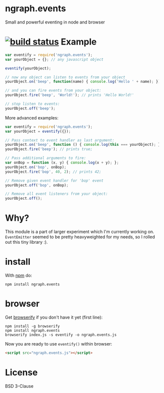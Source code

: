 ngraph.events
=============

Small and powerful eventing in node and browser

[![build status](https://secure.travis-ci.org/anvaka/ngraph.events.png)](http://travis-ci.org/anvaka/ngraph.events)
Example
=======

``` js
var eventify = require('ngraph.events');
var yourObject = {}; // any javascript object

eventify(yourObject);

// now any object can listen to events from your object
yourObject.on('beep', function(name) { console.log('Hello ' + name); });

// and you can fire events from your object:
yourObject.fire('beep', 'World!'); // prints 'Hello World!'

// stop listen to events:
yourObject.off('beep');
```

More advanced examples:

``` js
var eventify = require('ngraph.events');
var yourObject = eventify({});

// Pass context to event handler as last argument:
yourObject.on('beep', function () { console.log(this === yourObject); }, yourObject);
yourObject.fire('beep'); // prints true;

// Pass additional arguments to fire:
var onBop = function (x, y) { console.log(x + y); };
yourObject.on('bop', onBop);
yourObject.fire('bop', 40, 2); // prints 42;

// Remove given event handler for 'bop' event
yourObject.off('bop', onBop);

// Remove all event listeners from your object:
yourObject.off();
```

Why?
===
This module is a part of larger experiment which I'm currently working on. ```EventEmitter``` seemed to be pretty heavyweighted for my needs, so I rolled out this tiny library :).

install
=======

With [npm](http://npmjs.org) do:

```
npm install ngraph.events
```

browser
=======
Get [browserify](http://browserify.org/) if you don't have it yet (first line):

```
npm install -g browserify
npm install ngraph.events
browserify index.js -s eventify -o ngraph.events.js
```

Now you are ready to use ```eventify()``` within browser:
``` html
<script src="ngraph.events.js"></script>
```

License
=======

BSD 3-Clause

